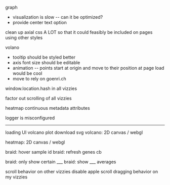 

graph
- visualization is slow -- can it be optimized?
- provide center text option

clean up axial css A LOT so that it could feasibly be included on pages using other styles

volano
- tooltip should be styled better
- axis font size should be editable
- animation -- points start at origin and move to their position at page load would be cool
- move to rely on goenri.ch

window.location.hash in all vizzies

factor out scrolling of all vizzies

heatmap continuous metadata attributes

logger is misconfigured



---


loading UI
volcano plot download svg
volcano: 2D canvas / webgl

heatmap: 2D canvas / webgl

braid: hover sample id
braid:  refresh genes cb

braid: only show certain ___
braid: show ___ averages


scroll behavior on other vizzies
disable apple scroll dragging behavior on my vizzies



